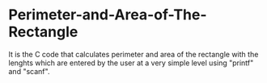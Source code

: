 # Perimeter-and-Area-of-The-Rectangle
It is the C code that calculates perimeter and area of the rectangle with the lenghts which are entered by the user at a very simple level using "printf" and "scanf".
